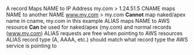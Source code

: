 A record
	Maps NAME to IP Address
	my.com > 1.24.51.5
CNAME maps NAME to another NAME
	www.my.com > my.com
	**Cannot** map naked/apex name in cname, my.com in this example
ALIAS maps NAME to AWS resource
	**Can** be used for naked/apex (my.com) and normal records (www.my.com)
	ALIAS requests are free when pointing to AWS resources
	ALIAS record type (A, AAAA, etc.) should match what record type the AWS service is pointing to
